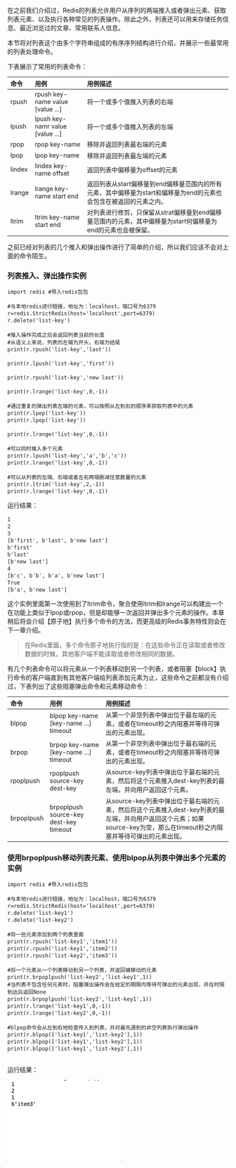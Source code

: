在之前我们介绍过，Redis的列表允许用户从序列的两端推入或者弹出元素、获取列表元素、以及执行各种常见的列表操作。除此之外，列表还可以用来存储任务信息、最近浏览过的文章、常用联系人信息。

本节将对列表这个由多个字符串组成的有序序列结构进行介绍，并展示一些最常用的列表处理命令。

下表展示了常用的列表命令：

| 命令 | 用例 | 用例描述 |
| :--- | :--- | :--- |
| rpush | rpush key-name value \[value ...\] | 将一个或多个值推入列表的右端 |
| lpush | lpush key-namr value \[value ...\] | 将一个或多个值推入列表的左端 |
| rpop | rpop key-name | 移除并返回列表最右端的元素 |
| lpop | lpop key-name | 移除并返回列表最左端的元素 |
| lindex | lindex key-name offset | 返回列表中偏移量为offset的元素 |
| lrange | lrange key-name start end | 返回列表从start偏移量到end偏移量范围内的所有元素，其中偏移量为start和偏移量为end的元素也会包含在被返回的元素之内。 |
| ltrim | ltrim key-name start end | 对列表进行修剪，只保留从strat偏移量到end偏移量范围内的元素，其中偏移量为start何偏移量为end的元素也会被保留。 |

之前已经对列表的几个推入和弹出操作进行了简单的介绍，所以我们应该不会对上面的命令陌生。

### 列表推入、弹出操作实例

```
import redis #导入redis包包

#与本地redis进行链接，地址为：localhost，端口号为6379
r=redis.StrictRedis(host='localhost',port=6379)
r.delete('list-key')

#推入操作完成之后会返回列表当前的长度
#从语义上来说，列表的左端为开头，右端为结尾
print(r.rpush('list-key','last'))

print(r.lpush('list-key','first'))

print(r.rpush('list-key','new last'))

print(r.lrange('list-key',0,-1))

#通过重复的弹出列表左端的元素，可以按照从左到右的顺序来获取列表中的元素
print(r.lpop('list-key'))
print(r.lpop('list-key'))

print(r.lrange('list-key',0,-1))

#可以同时推入多个元素
print(r.lpush('list-key','a','b','c'))
print(r.lrange('list-key',0,-1))

#可以从列表的左端、右端或者左右两端删减任意数量的元素
print(r.ltrim('list-key',2,-1))
print(r.lrange('list-key',0,-1))
```

运行结果：

```
1
2
3
[b'first', b'last', b'new last']
b'first'
b'last'
[b'new last']
4
[b'c', b'b', b'a', b'new last']
True
[b'a', b'new last']
```

这个实例里面第一次使用到了ltrim命令，聚合使用ltrim和lrange可以构建出一个在功能上类似于lpop或rpop，但是却能够一次返回并弹出多个元素的操作。本章稍后将会介绍【原子地】执行多个命令的方法，而更高级的Redis事务特性则会在下一章介绍。

> 在Redis里面，多个命令原子地执行指的是：在这些命令正在读取或者修改数据的时候，其他客户端不能读取或者修改相同的数据。

有几个列表命令可以将元素从一个列表移动到另一个列表，或者阻塞【block】执行命令的客户端直到有其他客户端给列表添加元素为止，这些命令之前都没有介绍过，下表列出了这些阻塞弹出命令和元素移动命令：

| 命令 | 用例 | 用例描述 |
| :--- | :--- | :--- |
| blpop | blpop key-name \[key-name ...\] timeout | 从第一个非空列表中弹出位于最左端的元素，或者在timeout秒之内阻塞并等待可弹出的元素出现。 |
| brpop | brpop key-name \[key-name ...\] timeout | 从第一个非空列表中弹出位于最右端的元素，或者在timeout秒之内阻塞并等待可弹出的元素出现。 |
| rpoplpush | rpoplpush source-key dest-key | 从source-key列表中弹出位于最右端的元素，然后将这个元素推入dest-key列表的最左端，并向用户返回这个元素。 |
| brpoplpush | brpoplpush source-key dest-key timeout | 从source-key列表中弹出位于最右端的元素，然后将这个元素推入dest-key列表的最左端，并向用户返回这个元素；如果source-key为空，那么在timeout秒之内阻塞并等待可弹出的元素出现。 |

### 使用brpoplpush移动列表元素、使用blpop从列表中弹出多个元素的实例

```
import redis #导入redis包包

#与本地redis进行链接，地址为：localhost，端口号为6379
r=redis.StrictRedis(host='localhost',port=6379)
r.delete('list-key1')
r.delete('list-key2')

#将一些元素添加到两个列表里面
print(r.rpush('list-key1','item1'))
print(r.rpush('list-key1','item2'))
print(r.rpush('list-key2','item3'))

#将一个元素从一个列表移动到另一个列表，并返回被移动的元素
print(r.brpoplpush('list-key2','list-key1',1))
#当列表不包含任何元素时，阻塞弹出操作会在给定的期限内等待可弹出的元素出现，并在时限到达后返回None
print(r.brpoplpush('list-key2','list-key1',1))
print(r.lrange('list-key1',0,-1))
print(r.lrange('list-key2',0,-1))

#blpop命令会从左到右地检查传入到列表，并对最先遇到的非空列表执行弹出操作
print(r.blpop(['list-key1','list-key2'],1))
print(r.blpop(['list-key1','list-key2'],1))
print(r.blpop(['list-key1','list-key2'],1))


```

运行结果：

![](/assets/使用brpoplpush移动列表元素、使用blpop从列表中弹出多个元素的实例.gif)

